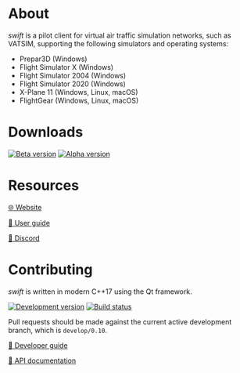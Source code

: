 About
=====

_swift_ is a pilot client for virtual air traffic simulation networks,
such as VATSIM, supporting the following simulators and operating systems:

- Prepar3D (Windows)
- Flight Simulator X (Windows)
- Flight Simulator 2004 (Windows)
- Flight Simulator 2020 (Windows)
- X-Plane 11 (Windows, Linux, macOS)
- FlightGear (Windows, Linux, macOS)

Downloads
=========

[![Beta version](https://img.shields.io/github/v/release/swift-project/pilotclient?sort=semver)][1]
[![Alpha version](https://img.shields.io/github/v/release/swift-project/pilotclient?include_prereleases&sort=semver)][2]

[1]: https://github.com/swift-project/pilotclient/releases/latest
[2]: https://github.com/swift-project/pilotclient/releases

Resources
=========

[:globe_with_meridians: Website](https://swift-project.org/)

[:green_book: User guide](https://docs.swift-project.org/)

[:wave: Discord](https://discord.gg/R7Atd9A)

Contributing
============

_swift_ is written in modern C++17 using the Qt framework.

[![Development version](https://img.shields.io/badge/version-0.10-blue)](.)
[![Build status](https://img.shields.io/github/workflow/status/swift-project/pilotclient/Build%20swift/develop/0.10)][3]

[3]: https://github.com/swift-project/pilotclient/actions

Pull requests should be made against the current active development branch,
which is `develop/0.10`.

[:blue_book: Developer guide](https://docs.swift-project.org/doku.php?id=developer_documentation)

[:orange_book: API documentation](https://apidocs.swift-project.org/)
